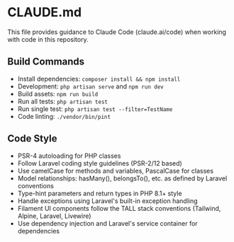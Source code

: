 # CLAUDE.md

This file provides guidance to Claude Code (claude.ai/code) when working with code in this repository.

## Build Commands
- Install dependencies: `composer install && npm install`
- Development: `php artisan serve` and `npm run dev`
- Build assets: `npm run build`
- Run all tests: `php artisan test`
- Run single test: `php artisan test --filter=TestName`
- Code linting: `./vendor/bin/pint`

## Code Style
- PSR-4 autoloading for PHP classes
- Follow Laravel coding style guidelines (PSR-2/12 based)
- Use camelCase for methods and variables, PascalCase for classes
- Model relationships: hasMany(), belongsTo(), etc. as defined by Laravel conventions
- Type-hint parameters and return types in PHP 8.1+ style
- Handle exceptions using Laravel's built-in exception handling
- Filament UI components follow the TALL stack conventions (Tailwind, Alpine, Laravel, Livewire)
- Use dependency injection and Laravel's service container for dependencies